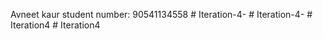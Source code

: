 Avneet kaur 
student number: 90541134558
#   I t e r a t i o n - 4 -  
 #   I t e r a t i o n - 4 -  
 #   I t e r a t i o n 4  
 #   I t e r a t i o n 4  
 